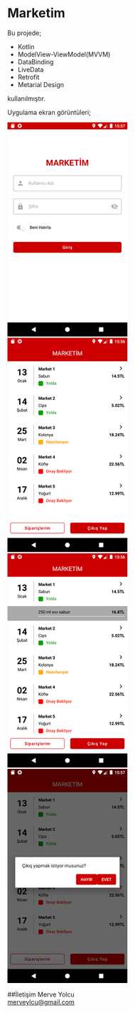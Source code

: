 # Marketim

Bu projede;

- Kotlin
- ModelView-ViewModel(MVVM)
- DataBinding
- LiveData
- Retrofit
- Metarial Design

kullanılmıştır.

Uygulama ekran görüntüleri;

![Login Screen](screenshots/login_screen.png)
![Orders Screen 1](screenshots/orders_screen1.png)
</br>
![Orders Screen 2](screenshots/orders_screen2.png)
![Orders Screen 3](screenshots/orders_screen3.png)
</br>

##İletişim
Merve Yolcu
</br>
<merveylcu@gmail.com>